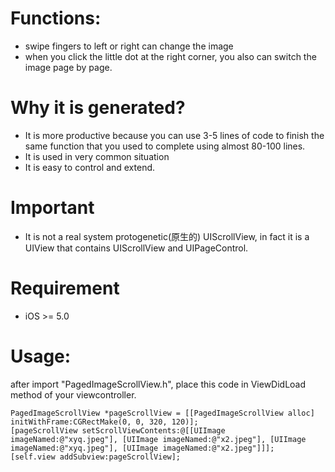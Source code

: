 # Functions:
* swipe fingers to left or right can change the image
* when you click the little dot at the right corner, you also can switch the image page by page.

# Why it is generated?
* It is more productive because you can use 3-5 lines of code to finish the same function that you used to complete using almost 80-100 lines.
* It is used in very common situation
* It is easy to control and extend.

# Important
* It is not a real system protogenetic(原生的) UIScrollView, in fact it is a UIView that contains UIScrollView and UIPageControl.

# Requirement
* iOS >= 5.0


# Usage:
after import "PagedImageScrollView.h",  place this code in ViewDidLoad method of your viewcontroller.

    PagedImageScrollView *pageScrollView = [[PagedImageScrollView alloc] initWithFrame:CGRectMake(0, 0, 320, 120)];
    [pageScrollView setScrollViewContents:@[[UIImage imageNamed:@"xyq.jpeg"], [UIImage imageNamed:@"x2.jpeg"], [UIImage imageNamed:@"xyq.jpeg"], [UIImage imageNamed:@"x2.jpeg"]]];
    [self.view addSubview:pageScrollView];
